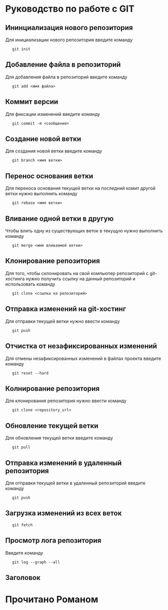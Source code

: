 # Руководство по работе с GIT

## Ининциализация нового репозитория

Для инициализации нового репозитория введите команду 
```
   git init
```

## Добавление файла в репозиторий

Для добавления файла в репозиторий введите команду
```
   git add <имя файла>
```

## Коммит версии

Для фиксации изменений введите команду 
```
   git commit -m <сообщение>
```

## Создание новой ветки

Для создания новой ветки введите команду 
```
   git branch <имя ветки>
```

## Перенос основания ветки

Для переноса основания текущей ветки на последний комит другой ветки нужно выполнить команду
```
   git rebase <имя ветки>
```

## Вливание одной ветки в другую

Чтобы влить одну из существующих веток в текущую нужно выполнить команду
```
   git merge <имя вливаемой ветки>
```

## Клонирование репозитория

Для того, чтобы склонировать на свой компьютер репозиторий с git-хостинга нужно получить ссылку на данный репозиторий и использовать команду 

```
   git clone <ссылка на репозиторий>
```

## Отправка изменений на git-хостинг

Для отправки текущей ветки нужно ввести команду 
```
   git push
```

## Отчистка от незафиксированных изменений

Для отмены незафиксированных изменений в файлах проекта введите команду
```
   git reset --hard
```

## Колнирование репозитория

Для клонирования репозитория нужно ввести команду
```
   git clone <repository_url>
```

## Обновление текущей ветки

Для обновления текущей ветки введите команду
```
   git pull
```

## Отправка изменений в удаленный репозитория

Для отправки текущей ветки в удаленный репозиторий введите команду
```
   git push
```

## Загрузка изменений из всех веток

```
   git fetch
```
## Просмотр лога репозитория

Введите команду 
```
   git log --graph --all
```
## Заголовок

# Прочитано Романом